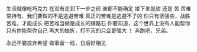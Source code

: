 生活就像吃巧克力
在没有走到下一步之前
谁都不能确定
接下来是甜 还是 苦
苦难常持有、我们要做的不是逃避苦难
真正的苦难是逃避不了的
你只有坚强些，战胜苦难，才能成长
把苦难当做是成长的铺路石
你要知道，这个世界上没有人能帮你
只有你能帮你自己
再大的挫折，打不灭的只会更强大
！
奔跑吧，兄弟。

永远不要放弃希望
做事留一线，日后好相见

